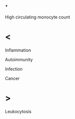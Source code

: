 # .

High circulating monocyte count

# <

Inflammation

Autoimmunity

Infection

Cancer

# >

Leukocytosis
